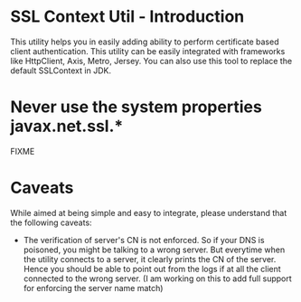 SSL Context Util - Introduction
===============================
This utility helps you in easily adding ability to perform certificate based client authentication. This utility can be easily integrated with frameworks like HttpClient, Axis, Metro, Jersey. You can also use this tool to replace the default SSLContext in JDK.

Never use the system properties javax.net.ssl.*
===============================================
FIXME

Caveats
=======
While aimed at being simple and easy to integrate, please understand that the following caveats:
- The verification of server's CN is not enforced. So if your DNS is poisoned, you might be talking to a wrong server. But everytime when the utility connects to a server, it clearly prints the CN of the server. Hence you should be able to point out from the logs if at all the client connected to the wrong server. (I am working on this to add full support for enforcing the server name match)

